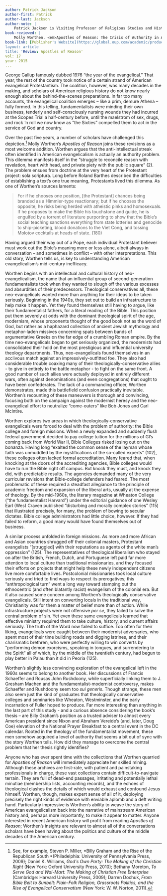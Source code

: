 ```yaml
---
author: Patrick Jackson
author-first: Patrick 
author-last: Jackson
author-note: |
	Patrick Jackson is Visiting Professor of Religious Studies and History at Allegheny College.
book-reviewed: |
	Molly Worthen. <em>Apostles of Reason: The Crisis of Authority in American Evangelicalism</em>. New York: Oxford University Press, 2014. 352 pp. 978-0-19-989646-2
book-link: [Publisher's Website](https://global.oup.com/academic/product/apostles-of-reason-9780199896462?cc=us&lang=en&)
layout: article
title: 'Review: Apostles of Reason'
vol: 17
year: 2015
...
```


George Gallup famously dubbed 1976 “the year of the evangelical.” That year, the rest of the country took notice of a certain strand of American evangelical Protestantism. The coalition, however, was many decades in the making, and scholars of American religious history do not know nearly enough about the behind-the-scenes preparations. In far too many accounts, the evangelical coalition emerges – like a prim, demure Athena – fully formed. In this telling, fundamentalists were minding their own business, tenderly and self-consciously nursing wounds they had incurred at the Scopes Trial a half-century before, until the maelstrom of sex, drugs, and rock ‘n roll we now know as “the Sixties” compelled them to act in the service of God and country.

Over the past five years, a number of scholars have challenged this depiction.[^1] Molly Worthen’s *Apostles of Reason* joins these revisions as a most welcome addition. Worthen argues that the anti-intellectual streak often identified in American evangelicalism is actually an authority problem. This dilemma manifests itself in the “struggle to reconcile reason with revelation, heart with head, and private piety with the public square” (2). The problem ensues from doctrine at the very heart of the Protestant project: sola scriptura. Long before Roland Barthes described the difficulties of establishing a text’s one true meaning, Protestants lived this dilemma. As one of Worthen’s sources laments:

> For if he chooses one position, [the Protestant] chances being branded as a Himmler-type reactionary; but if he chooses the opposite, he risks being herded with atheistic pinks and homosexuals. If he proposes to make the Bible his touchstone and guide, he is engulfed by a torrent of literature purporting to show that the Bible’s social teaching sanctions everything from state lotteries and genocide to ship-picketing, blood donations to the Viet Cong, and tossing Molotov cocktails at heads of state. (180)

Having argued their way out of a Pope, each individual Protestant believer must work out the Bible’s meaning more or less alone, albeit always in conversation – and sometimes in conflict – with other interpretations. This old story, Worthen tells us, is key to understanding American evangelicalism’s mid-century inefficacy.

Worthen begins with an intellectual and cultural history of neo-evangelicalism, the name that an influential group of second-generation fundamentalists took when they wanted to slough off the various excesses and absurdities of their predecessors. Theological conservatives all, these neo-evangelicals wanted more than anything for their ideas to be taken seriously. Beginning in the 1940s, they set out to build an infrastructure to help make it happen.  Yet they found themselves still having to argue, like their fundamentalist fathers, for a literal reading of the Bible. This position put them severely at odds with the dominant theological spirit of the age, modernism, whose proponents thought of the good book not as the word of God, but rather as a haphazard collection of ancient Jewish mythology and metaphor-laden missives concerning spats between bands of argumentative Greeks on the far edge of a crumbling Roman empire. By the time neo-evangelicals began to get seriously organized, the modernists had consolidated their hold on the most prestigious and influential university theology departments. Thus, neo-evangelicals found themselves in an acclivous match against an impressively-outfitted foe. They also had considerable trouble coaxing many of their theologically-conservative allies - to give in entirely to the battle metaphor - to fight on the same front. A good number of such allies were actually deployed in entirely different wars, often against denominations (and even congregations) that ought to have been confederates. The lack of a commanding officer, Worthen demonstrates, made this battlefield confusion practically inevitable. Worthen’s recounting of these maneuvers is thorough and convincing, focusing both on the campaign against the modernist heresy and the neo-evangelical effort to neutralize “come-outers” like Bob Jones and Carl McIntire. 

Worthen explores two areas in which theologically-conservative evangelicals were forced to deal with the problem of authority: the Bible college and foreign missions. When a newly expanded and suddenly flush federal government decided to pay college tuition for the millions of GI’s coming back from World War II, Bible Colleges risked losing out on the bonanza. Having long “exalted the common sense of the layman whose faith was unmuddled by the mystifications of the so-called experts” (102), these colleges often lacked formal accreditation.  Many feared that, when knocking at the doors of the accrediting agencies, Bible colleges would have to run the Bible right off campus. But knock they must, and knock they did, with predictable results. The agencies demanded many of the very curricular revisions that Bible-college defenders had feared.  The most problematic of these required a steadfast allegiance to the principle of academic freedom and expansion of the liberal arts, usually at the expense of theology. By the mid-1960s, the literary magazine at Wheaton College (“the fundamentalist Harvard”) under the editorial guidance of one Wesley Earl (Wes) Craven published “disturbing and morally complex stories” (115) that illustrated precisely, for many, the problem of bowing to secular dictates. Bible college administrators had little choice, however.  If they had failed to reform, a good many would have found themselves out of business.

A similar process unfolded in foreign missions. As more and more African and Asian countries shrugged off their colonial masters, Protestant evangelists “[struggled] with their reputations as agents of the white man’s oppression” (125). The representatives of theological liberalism who stayed on after the British, French, Dutch, and Portuguese left paid far more attention to local culture than traditional missionaries, and they focused their efforts on projects that might help these newly independent citizens live more comfortable lives. Postcolonial missionaries took local culture seriously and tried to find ways to respect its prerogatives; this “anthropological turn” went a long way toward stamping out the ethnocentric (and often blatantly racist) evangelism of the colonial era. But it also caused some concern among Worthen’s theologically conservative evangelicals. Still intent on converting locals in the traditional way, Christianity was for them a matter of belief more than of action. While infrastructure projects were not offensive *per se*, they failed to solve the central problem of sin. Yet even these same evangelicals learned that effective ministry required them to take culture, history, and current affairs seriously. The truth of the Word now failed to suffice. Too often for their liking, evangelicals were caught between their modernist adversaries, who spent most of their time building roads and digging latrines, and their charismatic brethren, who were perfectly willing to win converts by “performing demon exorcisms, speaking in tongues, and surrendering to the Spirit” all of which, by the middle of the twentieth century, had begun to play better in Palau than it did in Peoria (125).

Worthen’s slightly less convincing exploration of the evangelical left in the 1960s seems to belong to another book. Her discussions of Francis Schaeffer and Rousas John Rushdoony, while superficially linking them to J. Gresham Machen and the fundamentalist-modernist controversy, makes Schaeffer and Rushdoony seem too *sui generis*. Though strange, these men also seem just the kind of graduates that theologically conservative colleges and seminaries like Wheaton, Westminster, and the early incarnation of Fuller hoped to produce. Far more interesting than anything in the last part of this study - and a curious absence considering the book’s thesis – are Billy Graham’s position as a trusted adviser to almost every American president since Nixon and Abraham Vereide’s (and, later, Doug Coe) elevation of the National Prayer Breakfast to a central event in the DC calendar. Rooted in the theology of the fundamentalist movement, these men somehow acquired a level of authority that seems a bit out of sync with the story Worthen tells. How did they manage to overcome the central problem that her thesis rightly identifies?

Anyone who has ever spent time with the collections that Worthen quarried for *Apostles of Reason* will immediately appreciate her skilled mining. Although these archives are first-rate, with patient and painstaking professionals in charge, these vast collections contain difficult-to-navigate terrain. They are full of dead-end passages, irritating and potentially lethal minutiae (membership lists, accounting records), and the echoes of theological clashes the details of which would exhaust and confound Jesus himself. Worthen, though, makes expert sense of all of it, deploying precisely the right kinds of evidence with enviable aplomb and a deft writing hand. Particularly impressive is Worthen’s ability to weave the story of American evangelicalism back into the narrative of mainstream American history and, perhaps more importantly, to make it appear to matter. Anyone interested in recent American history will profit from reading *Apostles of Reason*; Worthen’s insights are relevant to almost all of the conversations scholars have been having about the politics and culture of the middle decades of the American century.                                                            

[^1]: See, for example, Steven P. Miller, *Billy Graham and the Rise of the Republican South *(Philadelphia: University of Pennsylvania Press, 2009); Daniel K. Williams, *God's Own Party: The Making of the Christian Right* (New York: Oxford University Press, 2010); Bethany Moreton, *To Serve God and Wal-Mart: The Making of Christian Free Enterprise* (Cambridge: Harvard University Press, 2009); Darren Dochuk, *From Bible Belt to Sunbelt: Plain-Folk Religion, Grassroots Politics, and the Rise of Evangelical Conservatism* (New York: W. W. Norton, 2011).

